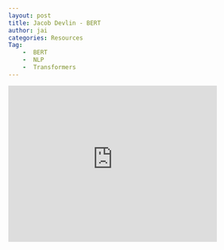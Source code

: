 ```yaml
---
layout: post
title: Jacob Devlin - BERT
author: jai
categories: Resources
Tag:
    -  BERT
    -  NLP
    -  Transformers
---
```



<div class="video-container">
    <iframe width="420" height="315" src="https://www.youtube.com/embed/knTc-NQSjKA" frameborder="0" allow="accelerometer; clipboard-write; encrypted-media; gyroscope; picture-in-picture" allowfullscreen></iframe>
</div>